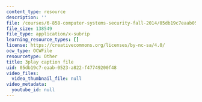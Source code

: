 ```yaml
---
content_type: resource
description: ''
file: /courses/6-858-computer-systems-security-fall-2014/05db19c7eaab0523a822f47749200f48_bA3xCpYLA34.srt
file_size: 138549
file_type: application/x-subrip
learning_resource_types: []
license: https://creativecommons.org/licenses/by-nc-sa/4.0/
ocw_type: OCWFile
resourcetype: Other
title: 3play caption file
uid: 05db19c7-eaab-0523-a822-f47749200f48
video_files:
  video_thumbnail_file: null
video_metadata:
  youtube_id: null
---
```

